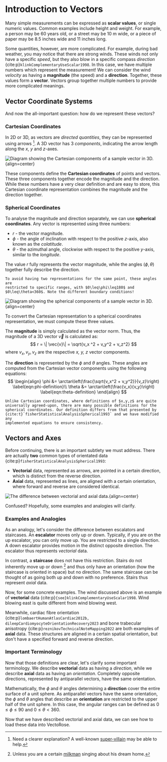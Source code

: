 # Introduction to Vectors

Many simple measurements can be expressed as **scalar values**, or single
numeric values. Common examples include height and weight. For example, a
person may be 60 years old, or a street may be 10 m wide, or a piece of
paper may be 8.5 inches wide and 11 inches long.

Some quantities, however, are more complicated. For example, during bad
weather, you may notice that there are strong winds. These winds not only
have a specific *speed*, but they also blow in a specific compass
*direction* {cite:p}`klinkComplementaryUseScalar1998`. In this case, we
have multiple numbers which represent the measurement! We can consider the
wind *velocity* as having a **magnitude** (the speed) and a **direction**.
Together, these values form a **vector**. Vectors group together multiple
numbers to provide more complicated meanings.

## Vector Coordinate Systems

And now the all-important question: how do we represent these vectors?

### Cartesian Coordinates

In 2D or 3D, as vectors are *directed quantities*, they can be represented
using arrows [^vector-despicable-me]. A 3D vector has 3 *components*,
indicating the arrow length along the *x*, *y* and *z*-axes.

![Diagram showing the Cartesian components of a sample vector in 3D.
](assets/vectors_intro/cartesian_coordinates.png){align=center}

These components define the **Cartesian coordinates** of points and
vectors. These three components together encode the magnitude and the
direction. While these numbers have a very clear definition and are easy to
store, this Cartesian coordinate representation combines the magnitude and
the direction together.

### Spherical Coordinates

To analyse the magnitude and direction separately, we can use
**spherical coordinates**. Any vector is represented using three numbers:

* $r$ - the vector magnitude.
* $\phi$ - the angle of inclination with respect to the positive *z*-axis,
  also known as the *colatitude*.
* $\theta$ - the azimuthal angle, clockwise with respect to the positive
  *y*-axis, similar to the *longitude*.

The value $r$ fully represents the vector magnitude, while the angles
$(\phi, \theta)$ together fully describe the direction.

```{warning}
To avoid having two representations for the same point, these angles are
restricted to specific ranges, with $0\leq\phi\leq180$ and
$0\leq\theta<360$. Note the different boundary conditions!
```

![Diagram showing the spherical components of a sample vector in 3D.
](assets/vectors_intro/spherical_coordinates.png){align=center}

To convert the Cartesian representation to a spherical coordinates
representation, we must compute these three values.

The **magnitude** is simply calculated as the vector norm. Thus, the
magnitude of a 3D vector $\vec{v}$ is calculated as:
$$
r = \| \vec{v}\| = \sqrt{v_x ^2 + v_y^2 + v_z^2}
$$
where $v_x,v_y,v_z$ are the respective *x, y, z* vector components.

The **direction** is represented by the $\phi$ and $\theta$ angles. These
angles are computed from the Cartesian vector components using the
following equations:
$$
\begin{align}
\phi &= \arctan\left(\frac{\sqrt{v_x^2 + v_y^2}}{v_z}\right) \label{eqn:phi-definition}\\
\theta &= \arctan\left(\frac{v_x}{v_y}\right) \label{eqn:theta-definition}
\end{align}
$$

```{warning}
Unlike Cartesian coordinates, where definitions of $x,y,z$ are quite
universally agreed-upon, there are many possible definitions for the
spherical coordinates. Our definition differs from that presented by
{cite:t}`fisherStatisticalAnalysisSpherical1993` and we have modified any
implemented equations to ensure consistency.
```

## Vectors and Axes

Before continuing, there is an important subtlety we must address. There
are actually **two** common types of orientated data
{cite:p}`fisherStatisticalAnalysisSpherical1993`:

* **Vectorial** data, represented as arrows, are pointed in a certain
  direction, which is distinct from the reverse direction.
* **Axial** data, represented as lines, are aligned with a certain
  orientation, where forward and reverse are considered identical.

![The difference between vectorial and axial data.
](assets/vectors_intro/axial_vector.png){align=center}

Confused? Hopefully, some examples and analogies will clarify.

### Examples and Analogies

As an analogy, let's consider the difference between escalators and
staircases. An **escalator** moves only up or down. Typically, if
you are on the up escalator, you can only move up. You are restricted to a
single direction. A down escalator provides motion in the distinct opposite
direction. The escalator thus represents *vectorial* data.

In contrast, a **staircase** does not have this restriction. Stairs do not
inherently move up or down [^fiddler-on-the-roof] and thus only have an
orientation (how the staircase is oriented in space) but no direction. The
same staircase can be thought of as going both up and down with no
preference. Stairs thus represent *axial* data.

Now, for some concrete examples. The wind discussed above is an example of
**vectorial** data {cite:p}`{see}klinkComplementaryUseScalar1998`. Wind
blowing east is quite different from wind blowing west.

Meanwhile, cardiac fibre orientation {cite:p}`lombaertHumanAtlasCardiac2012b,
dileepCardiomyocyteOrientationRecovery2023` and bone trabecular anisotropy
{cite:p}`reznikovTechnicalNoteMapping2022` are both examples of **axial**
data. These structures are aligned in a certain spatial orientation, but
don't have a specified forward and reverse direction.

### Important Terminology

Now that those definitions are clear, let's clarify some important
terminology. We describe **vectorial** data as having a *direction*, while
we describe **axial** data as having an *orientation*. Completely opposite
directions, represented by antiparallel vectors, have the same orientation.

Mathematically, the $\phi$ and $\theta$ angles determining a **direction**
cover the entire surface of a unit sphere. As antiparallel vectors have the
same orientation, the $\phi$ and $\theta$ angles that describe an
**orientation** are restricted to the upper half of the unit sphere. In
this case, the angular ranges can be defined as $0\leq\phi\leq90$ and
$0\leq\theta<360$.

Now that we have described vectorial and axial data, we can see how to load
these data into VectoRose.

[^vector-despicable-me]: Need a clearer explanation? A well-known
[super-villain](https://youtu.be/A05n32Bl0aY?si=0br_2aCtqGcpMtkR) may be
able to help.

[^fiddler-on-the-roof]: Unless you are a certain
[milkman](https://youtu.be/W3Z-8U5mb7M?feature=shared) singing about his
dream home.